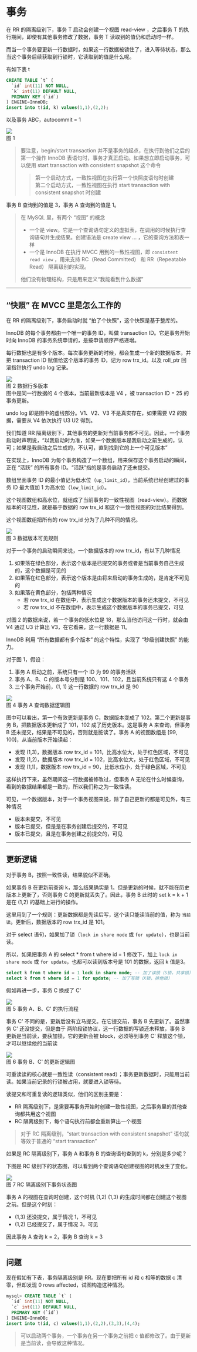 # 事务

在 RR 的隔离级别下，事务 T 启动会创建一个视图 read-view ，之后事务 T 的执行期间，即使有其他事务修改了数据，事务 T 读取到的值仍和启动时一样。

而当一个事务要更新一行数据时，如果这一行数据被锁住了，进入等待状态，那么当这个事务后续获取到行锁时，它读取到的值是什么呢。

有如下表 t

```sql
CREATE TABLE `t` (
  `id` int(11) NOT NULL,
  `k` int(11) DEFAULT NULL,
  PRIMARY KEY (`id`)
) ENGINE=InnoDB;
insert into t(id, k) values(1,1),(2,2);
```
以及事务 ABC，autocommit = 1
<div>
  <img src="../../../picture/sql/mysql/base/823acf76e53c0bdba7beab45e72e90d6.webp"/>
  <div class="text-center">图 1</div>
</div>

> 要注意，begin/start transaction 并不是事务的起点，在执行到他们之后的第一个操作 InnoDB 表语句时，事务才真正启动。如果想立即启动事务，可以使用 start transaction with consistent snapshot 这个命令
>> 第一个启动方式，一致性视图在执行第一个快照度语句时创建<br/>
>> 第二个启动方式，一致性视图在执行 start transaction with consistent snapshot 时创建

事务 B 查询到的值是 3，事务 A 查询到的值是 1。

> 在 MySQL 里，有两个 “视图” 的概念
> * 一个是 view。它是一个查询语句定义的虚拟表，在调用的时候执行查询语句并生成结果。创建语法是 create view ... ，它的查询方法和表一样
> * 一个是 InnoDB 在执行 MVCC 用到的一致性视图，即 ```consistent read view``` ，用来支持 RC（Read Committed） 和 RR（Repeatable Read） 隔离级别的实现。
> 
> 他们没有物理结构，只是用来定义“我能看到什么数据”

--------------

## “快照” 在 MVCC 里是怎么工作的

在 RR 的隔离级别下，事务启动时就 “拍了个快照”，这个快照是基于整库的。

InnoDB 的每个事务都由一个唯一的事务 ID，叫做 transaction ID。它是事务开始时向 InnoDB 的事务系统申请的，是按申请顺序严格递增。

每行数据也是有多个版本。每次事务更新的时候，都会生成一个新的数据版本，并把 transaction ID 赋值给这个版本的事务 ID，记为 row trx_id。以及 roll_ptr 回滚指针执行 undo log 记录。

<div>
    <img src="../../../picture/sql/mysql/base/68d08d277a6f7926a41cc5541d3dfced.webp"/>
    <div class="text-center">图 2 数据行多版本</div>
</div>
图中是同一行数据的 4 个版本，当前最新版本是 V4 ，被 transaction ID = 25 的事务更新。

undo log 即是图中的虚线部分。V1、V2、V3 不是真实存在，如果需要 V2 的数据，需要从 V4 依次执行 U3 U2 得到。

我们知道 RR 隔离级别下，其他事务的更新对当前事务都不可见。<span class="success-color">因此，一个事务启动时声明说，“以我启动时为准，如果一个数据版本是我启动之前生成的，认可；如果是我启动之后生成的，不认可，直到找到它的上一个可见版本”</span>

在实现上，InnoDB 为每个事务构造了一个数组，用来保存这个事务启动的瞬间，正在 “活跃” 的所有事务 ID。“活跃”指的是事务启动了还未提交。

数组里面事务 ID 的最小值记为低水位（```up_limit_id```），当前系统已经创建过的事务 ID 最大值加 1 为高水位（```low_limit_id```）。

<span class="success-color">这个视图数组和高水位，就组成了当前事务的一致性视图（read-view）。而数据版本的可见性，就是基于数据的 row trx_id 和这个一致性视图的对比结果得到。</span>

这个视图数组把所有的 row trx_id 分为了几种不同的情况。
<div>
    <img src="../../../picture/sql/mysql/base/882114aaf55861832b4270d44507695e.webp"/>
    <div class="text-center">图 3 数据版本可见规则</div>
</div>

对于一个事务的启动瞬间来说，一个数据版本的 row trx_id，有以下几种情况
1. 如果落在绿色部分，表示这个版本是已提交的事务或者是当前事务自己生成的，这个数据是可见的
2. 如果落在红色部分，表示这个版本是由将来启动的事务生成的，是肯定不可见的
3. 如果落在黄色部分，包括两种情况
    * 若 row trx_id 在数组中，表示生成这个数据版本的事务还未提交，不可见   
    * 若 row trx_id 不在数组中，表示生成这个数据版本的事务已提交，可见

对图 2 的数据来说，若一个事务的低水位是 18，那么当他访问这一行时，就会由 V4 通过 U3 计算出 V3，在它看来，这一行数据是 11。

<span class="success-color">InnoDB 利用 “所有数据都有多个版本” 的这个特性，实现了 “秒级创建快照” 的能力。</span>

对于图 1，假设：
1. 事务 A 启动之前，系统只有一个 ID 为 99 的事务活跃
2. 事务 A、B、C 的版本号分别是 100、101、102，且当前系统只有这 4 个事务
3. 三个事务开始前，(1, 1) 这一行数据的 row trx_id 是 90

<div>
    <img src="../../../picture/sql/mysql/base/9416c310e406519b7460437cb0c5c149.webp"/>
    <div class="text-center">图 4 事务 A 查询数据逻辑图</div>
</div>

图中可以看出，第一个有效更新是事务 C，数据版本变成了 102。第二个更新是事务 B，把数据版本更新成了 101，102 成了历史版本。这是事务 A 来查询，但事务 B 还未提交，结果是不可见的，否则就是脏读了。事务 A 的视图数组是 [99, 100]，从当前版本开始读起：
* 发现 (1,3)，数据版本 row trx_id = 101，比高水位大，处于红色区域，不可见
* 发现 (1,2)，数据版本 row trx_id = 102，比高水位大，处于红色区域，不可见
* 发现 (1,1)，数据版本 row trx_id = 90，比低水位小，处于绿色区域，不可见

<span class="success-color">这样执行下来，虽然期间这一行数据被修改过，但事务 A 无论在什么时候查询，看到的数据结果都是一致的，所以我们称之为一致性读。</span>

可见，一个数据版本，对于一个事务视图来说，除了自己更新的都是可见外，有三种情况
* 版本未提交，不可见
* 版本已提交，但是是在事务创建后提交的，不可见
* 版本已提交，且是在事务创建之前提交的，可见

-----------

## 更新逻辑

对于事务 B，按照一致性读，结果貌似不正确。

如果事务 B 在更新前查询 k，那么结果确实是 1。<span class="success-color">但是更新的时候，就不能在历史版本上更新了，否则事务 C 的更新就丢失了。因此，事务 B 此时的 set k = k + 1 是在 (1,2) 的基础上进行的操作。</span>

这里用到了一个规则：更新数据都是先读后写，<span class="success-color">这个读只能读当前的值，称为 ```当前读```</span>。更新后，数据版本的 row trx_id 是 101。

对于 select 语句，如果加了锁（```lock in share mode``` 或 ```for update```），也是当前读。

所以，如果把事务 A 的 select * from t where id = 1 修改下，加上 ```lock in share mode``` 或 ```for update```，也都可以读到版本号是 101 的数据，返回 k 值是3。
```sql
select k from t where id = 1 lock in share mode; -- 加了读锁（S锁，共享锁）
select k from t where id = 1 for update; -- 加了写锁（X锁，排他锁）
```

假如再进一步，事务 C 换成了 C'
<div>
    <img src="../../../picture/sql/mysql/base/cda2a0d7decb61e59dddc83ac51efb6e.webp"/>
    <div class="text-center">图 5 事务 A、B、C' 的执行流程</div>
</div>

事务 C' 不同的是，更新后没有立马提交。在它提交前，事务 B 先更新了。虽然事务 C' 还没提交，但是由于 两阶段锁协议，这一行数据的写锁还未释放，事务 B 更新是当前读，要获加锁，它的更新会被 block，必须等到事务 C' 释放这个锁，才可以继续他的当前读

<div>
    <img src="../../../picture/sql/mysql/base/540967ea905e8b63630e496786d84c92.webp"/>
    <div class="text-center">图 6 事务 B、C' 的更新逻辑图</div>
</div>

可重读读的核心就是一致性读（consistent read）；事务更新数据时，只能用当前读。如果当前记录的行锁被占用，就要进入锁等待。

读提交和可重复读的逻辑类似，他们的区别主要是：
* RR 隔离级别下，是需要再事务开始时创建一致性视图，之后事务里的其他查询都共用这个视图
* RC 隔离级别下，每个语句执行前都会重新算出一个视图

> 对于 RC 隔离级别，“start transaction with consistent snapshot” 语句就等效于普通的 “start transaction”

如果是 RC 隔离级别下，事务 A 和事务 B 的查询语句查到的 k，分别是多少呢？

下图是 RC 级别下的状态图，可以看到两个查询语句创建视图的时机发生了变化。
<div>
    <img src="../../../picture/sql/mysql/base/18fd5179b38c8c3804b313c3582cd1be.webp"/>
    <div class="text-center">图 7 RC 隔离级别下事务状态图</div>
</div>

事务 A 的视图在查询时创建，这个时机 (1,2) (1,3) 的生成时间都在创建这个视图之前。但是这个时刻：
* (1,3) 还没提交，属于情况 1，不可见
* (1,2) 已经提交了，属于情况 3，可见

因此事务 A 查询 k = 2，事务 B 查询 k = 3

-----

## 问题

现在假如有下表，事务隔离级别是 RR。现在要把所有 id 和 c 相等的数据 c 清零，但却发现 0 rows affected，试图构造这种情况。

```sql
mysql> CREATE TABLE `t` (
  `id` int(11) NOT NULL,
  `c` int(11) DEFAULT NULL,
  PRIMARY KEY (`id`)
) ENGINE=InnoDB;
insert into t(id, c) values(1,1),(2,2),(3,3),(4,4);
```
> 可以启动两个事务，一个事务在另一个事务之前把 c 值都修改了。由于更新是当前读，会导致这种情况。

<link rel="stylesheet" type="text/css" href="../../style.css" />